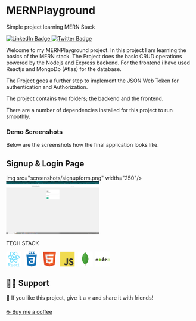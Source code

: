 # MERNPlayground
Simple project learning MERN Stack
<div id="badges">
  <a href="https://www.linkedin.com/in/sawepeter/">
  <img src="https://img.shields.io/badge/LinkedIn-blue?style=for-the-badge&logo=linkedin&logoColor=white" alt="LinkedIn Badge"/>
  </a>
  <a href="https://twitter.com/SawePeter3">
  <img src="https://img.shields.io/badge/Twitter-blue?style=for-the-badge&logo=twitter&logoColor=white" alt="Twitter Badge"/>
  </a>
</div>

Welcome to my MERNPlayground project. In this project I am learning the basics of the MERN stack.
The Project does the basic CRUD operations powered by the Nodejs and Express backend.
For the frontend i have used Reactjs and MongoDb (Atlas) for the database.

The Project goes a further step to implement the JSON Web Token for authentication and Authorization.

The project contains two folders; the backend and the frontend.

There are a number of dependencies installed for this project to run smoothly.


### Demo Screenshots
Below are the screenshots how the final application looks like.

## Signup & Login Page
img src="screenshots/signupform.png" width="250"/> <img src="screenshots/loginform.png" width="250"/> 



TECH STACK
<div>
  <img src="https://github.com/devicons/devicon/blob/master/icons/react/react-original-wordmark.svg" title="React" alt="React" width="40" height="40"/>&nbsp;
  <img src="https://github.com/devicons/devicon/blob/master/icons/css3/css3-plain-wordmark.svg"  title="CSS3" alt="CSS" width="40" height="40"/>&nbsp;
  <img src="https://github.com/devicons/devicon/blob/master/icons/html5/html5-original.svg" title="HTML5" alt="HTML" width="40" height="40"/>&nbsp;
  <img src="https://github.com/devicons/devicon/blob/master/icons/javascript/javascript-original.svg" title="JavaScript" alt="JavaScript" width="40" height="40"/>&nbsp;
  <img src="https://github.com/devicons/devicon/blob/master/icons/mongodb/mongodb-original.svg" title="MongoDB"  alt="MongoDB" width="40" height="40"/>&nbsp;
  <img src="https://github.com/devicons/devicon/blob/master/icons/nodejs/nodejs-original-wordmark.svg" title="NodeJS" alt="NodeJS" width="40" height="40"/>
</div>

## 🙋‍♂️ Support

💙 If you like this project, give it a ⭐ and share it with friends!

[☕ Buy me a coffee](https://ko-fi.com/devsawe)


